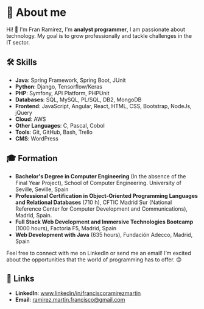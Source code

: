 # 🚀 About me

Hi! 👋 I'm Fran Ramírez, I'm  **analyst programmer**, I am passionate about technology. My goal is to grow professionally and tackle challenges in the IT sector. 

## 🛠 Skills

- **Java**: Spring Framework, Spring Boot, JUnit
- **Python**: Django, Tensorflow/Keras
- **PHP**: Symfony, API Platform, PHPUnit
- **Databases**: SQL, MySQL, PL/SQL, DB2, MongoDB
- **Frontend**: JavaScript, Angular, React, HTML, CSS, Bootstrap, NodeJs, jQuery
- **Cloud**: AWS
- **Other Languages**: C, Pascal, Cobol
- **Tools**: Git, GitHub, Bash, Trello
- **CMS**: WordPress

 ## 🎓 Formation

- **Bachelor's Degree in Computer Engineering** (In the absence of the Final Year Project), School of Computer Engineering. University of Seville, Seville, Spain
- **Professional Certification in Object-Oriented Programming Languages and Relational Databases** (710 h), CFTIC Madrid Sur (National Reference Center for Computer Development and Communications), Madrid, Spain.
- **Full Stack Web Development and Immersive Technologies Bootcamp** (1000 hours), Factoria F5, Madrid, Spain
- **Web Development with Java** (635 hours), Fundación Adecco, Madrid, Spain

Feel free to connect with me on LinkedIn or send me an email! I’m excited about the opportunities that the world of programming has to offer. 😊
## 🔗 Links

- **LinkedIn**: www.linkedin/in/franciscoramirezmartin
- **Email**: ramirez.martin.francisco@gmail.com

<!--
**fran-eliot/fran-eliot** is a ✨ _special_ ✨ repository because its `README.md` (this file) appears on your GitHub profile.

Here are some ideas to get you started:

- 🔭 I’m currently working on ...
- 🌱 I’m currently learning ...
- 👯 I’m looking to collaborate on ...
- 🤔 I’m looking for help with ...
- 💬 Ask me about ...
- 📫 How to reach me: ...
- 😄 Pronouns: ...
- ⚡ Fun fact: ...
-->
